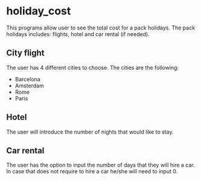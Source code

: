 # holiday_cost
This programs allow user to see the total cost for a pack holidays. The pack holidays includes: flights, hotel and car rental (if needed).
## City flight
The user has 4 different cities to choose. The cities are the following:
* Barcelona
* Amsterdam
* Rome
* Paris

 ##  Hotel
 The user will introduce the number of nights that would like to stay.

 ## Car rental
 The user has the option to input the number of days that they will hire a car. In case that does not require to hire a car he/she will need to input 0.
